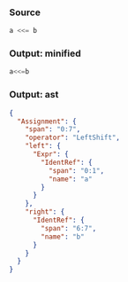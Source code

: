 ### Source
```js parse:expr
a <<= b
```

### Output: minified
```js
a<<=b
```

### Output: ast
```json
{
  "Assignment": {
    "span": "0:7",
    "operator": "LeftShift",
    "left": {
      "Expr": {
        "IdentRef": {
          "span": "0:1",
          "name": "a"
        }
      }
    },
    "right": {
      "IdentRef": {
        "span": "6:7",
        "name": "b"
      }
    }
  }
}
```
